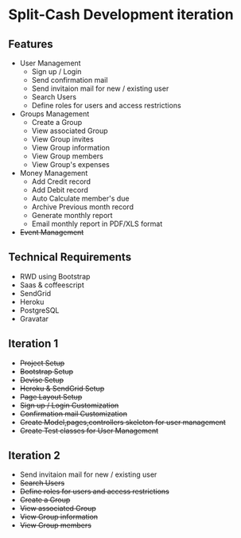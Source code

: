 Split-Cash Development iteration
==

Features
--
* User Management
  * Sign up / Login
  * Send confirmation mail
  * Send invitaion mail for new / existing user
  * Search Users
  * Define roles for users and access restrictions
* Groups Management
  * Create a Group
  * View associated Group
  * View Group invites
  * View Group information
  * View Group members
  * View Group's expenses
* Money Management
  * Add Credit record
  * Add Debit record
  * Auto Calculate member's due
  * Archive Previous month record
  * Generate monthly report
  * Email monthly report in PDF/XLS format
* ~~Event Management~~

Technical Requirements
--

* RWD using Bootstrap
* Saas & coffeescript
* SendGrid
* Heroku
* PostgreSQL
* Gravatar


Iteration 1
--
* ~~Project Setup~~
* ~~Bootstrap Setup~~
* ~~Devise Setup~~
* ~~Heroku & SendGrid Setup~~
* ~~Page Layout Setup~~
* ~~Sign up / Login Customization~~
* ~~Confirmation mail Customization~~
* ~~Create Model,pages,controllers skeleton for user management~~
* ~~Create Test classes for User Management~~

Iteration 2
--

* Send invitaion mail for new / existing user
* ~~Search Users~~
* ~~Define roles for users and access restrictions~~
* ~~Create a Group~~
* ~~View associated Group~~
* ~~View Group information~~
* ~~View Group members~~
